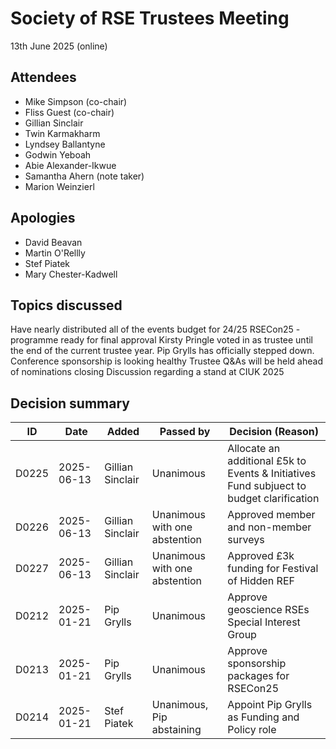 # Society of RSE Trustees Meeting

13th June 2025 (online)

## Attendees

- Mike Simpson (co-chair)
- Fliss Guest (co-chair)
- Gillian Sinclair 
- Twin Karmakharm 
- Lyndsey Ballantyne
- Godwin Yeboah
- Abie Alexander-Ikwue
- Samantha Ahern (note taker)
- Marion Weinzierl

## Apologies

- David Beavan
- Martin O'Rellly
- Stef Piatek
- Mary Chester-Kadwell


## Topics discussed
Have nearly distributed all of the events budget for 24/25
RSECon25 - programme ready for final approval
Kirsty Pringle voted in as trustee until the end of the current trustee year.  Pip Grylls has officially stepped down.
Conference sponsorship is looking healthy
Trustee Q&As will be held ahead of nominations closing
Discussion regarding a stand at CIUK 2025


## Decision summary

| ID    | Date       | Added       | Passed by                 | Decision (Reason)                                                                                                        |
|-------|------------|-------------|---------------------------|--------------------------------------------------------------------------------------------------------------------------|
| D0225 | 2025-06-13 | Gillian Sinclair  | Unanimous | Allocate an additional £5k to Events & Initiatives Fund subjuect to budget clarification |
| D0226 | 2025-06-13 | Gillian Sinclair  | Unanimous with one abstention | Approved member and non-member surveys |
| D0227 | 2025-06-13 | Gillian Sinclair  | Unanimous with one abstention | Approved £3k funding for Festival of Hidden REF |
| D0212 | 2025-01-21 | Pip Grylls  | Unanimous                 | Approve geoscience RSEs Special Interest Group                                                                           |
| D0213 | 2025-01-21 | Pip Grylls  | Unanimous                 | Approve sponsorship packages for RSECon25                                                                                |
| D0214 | 2025-01-21 | Stef Piatek | Unanimous, Pip abstaining | Appoint Pip Grylls as Funding and Policy role                                                                            |

